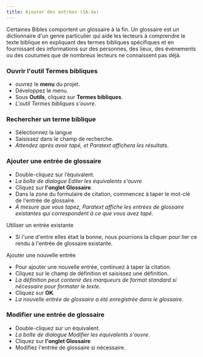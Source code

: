 ```yaml
---
title: Ajouter des entrées (1A.4a)
---
```


Certaines Bibles comportent un glossaire à la fin. Un glossaire est un dictionnaire d'un genre particulier qui aide les lecteurs à comprendre le texte biblique en expliquant des termes bibliques spécifiques et en fournissant des informations sur des personnes, des lieux, des événements ou des coutumes que de nombreux lecteurs ne connaissent pas déjà.

### Ouvrir l'outil Termes bibliques

-   ouvrez le **menu** du projet.
-   Développez le menu.
-   Sous **Outils**, cliquez sur **Termes bibliques**.
   -  *L'outil Termes bibliques s'ouvre*.

### Rechercher un terme biblique

-   Sélectionnez la langue
-   Saisissez dans le champ de recherche.
   -  *Attendez après avoir tapé, et Paratext affichera les résultats*.

### Ajouter une entrée de glossaire

-   Double-cliquez sur l’équivalent.
   -  *La boîte de dialogue Editer les équivalents s'ouvre*
-   Cliquez sur **l'onglet** **Glossaire**.
-   Dans la zone du formulaire de citation, commencez à taper le mot-clé de l'entrée de glossaire.
   -  *À mesure que vous tapez, Paratext affiche les entrées de glossaire existantes qui correspondent à ce que vous avez tapé*.

Utiliser un entrée existante  
-  Si l'une d'entre elles était la bonne, nous pourrions la cliquer pour lier ce rendu à l'entrée de glossaire existante.

Ajouter une nouvelle entrée  
-   Pour ajouter une nouvelle entrée, continuez à taper la citation.
-   Cliquez sur le champ de définition et saisissez une définition.
   -  *La définition peut contenir des marqueurs de format standard si nécessaire pour formater le texte*.
-   Cliquez sur **OK**.
   -  *La nouvelle entrée de glossaire a été enregistrée dans le glossaire*.

### Modifier une entrée de glossaire

-   Double-cliquez sur un équivalent.
   -  *La boîte de dialogue Modifier les équivalents s'ouvre*.
-   Cliquez sur **l'onglet Glossaire**
-   Modifiez l'entrée de glossaire si nécessaire.

